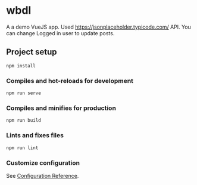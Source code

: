 # wbdl

A a demo VueJS app. 
Used https://jsonplaceholder.typicode.com/ API.
You can change Logged in user to update posts.

## Project setup
```
npm install
```

### Compiles and hot-reloads for development
```
npm run serve
```

### Compiles and minifies for production
```
npm run build
```

### Lints and fixes files
```
npm run lint
```

### Customize configuration
See [Configuration Reference](https://cli.vuejs.org/config/).
